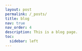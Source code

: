 ```yaml
---
layout: post
permalink: /_posts/
title: blog
nav: true
nav_order: 4
description: This is a blog page.
toc:
  sidebar: left
---
```

